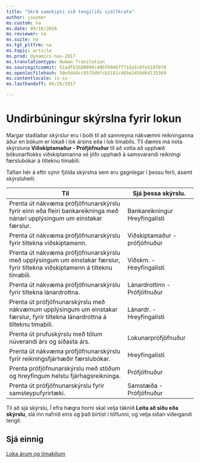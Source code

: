 ```yaml
---
title: "Skrá samskipti við tengiliði sjálfkrafa"
author: jswymer
ms.custom: na
ms.date: 09/16/2016
ms.reviewer: na
ms.suite: na
ms.tgt_pltfrm: na
ms.topic: article
ms.prod: dynamics-nav-2017
ms.translationtype: Human Translation
ms.sourcegitcommit: 51adfb3588099c496f0946ff71da5c6fe518f070
ms.openlocfilehash: 50e5d44cc9575dbfcb3181c465e2d16d6d135369
ms.contentlocale: is-is
ms.lasthandoff: 06/26/2017

---
```

# <a name="prepare-pre-closing-reports"></a>Undirbúningur skýrslna fyrir lokun
Margar staðlaðar skýrslur eru í boði til að sannreyna nákvæmni reikninganna áður en bókum er lokað í lok ársins eða í lok tímabils. Til dæmis má nota skýrsluna **Viðskiptamaður - Prófjöfnuður** til að votta að upphæð bókunarflokks viðskiptamanna sé jöfn upphæð á samsvarandi reikningi færslubókar á tilteknu tímabili.

Taflan hér á eftir sýnir fjölda skýrslna sem eru gagnlegar í þessu ferli, ásamt skýrsluheiti.

|Til     |Sjá þessa skýrslu.       |
|-------|----------------------|
|Prenta út nákvæma prófjöfnunarskýrslu fyrir einn eða fleiri bankareikninga með nánari upplýsingum um einstakar færslur.|Bankareikningur Hreyfingalisti|
|Prenta út nákvæma prófjöfnunarskýrslu fyrir tiltekna viðskiptamenn.|Viðskiptamaður - prófjöfnuður|
|Prenta út nákvæma prófjöfnunarskýrslu með upplýsingum um einstakar færslur, fyrir tiltekna viðskiptamenn á tilteknu tímabili.|Viðskm. - Hreyfingalisti|
|Prenta út nákvæma prófjöfnunarskýrslu fyrir tiltekna lánardrottna.|Lánardrottinn - Prófjöfnuður|
|Prenta út prófjöfnunarskýrslu með nákvæmum upplýsingum um einstakar færslur, fyrir tiltekna lánardrottna á tilteknu tímabili.|Lánardr. - Hreyfingalisti|
|Prenta út prufuskýrslu með tölum núverandi árs og síðasta árs.|Lokunarprófjöfnuður|
|Prenta út nákvæma prófjöfnunarskýrslu fyrir reikningsfjárhæðir færslubókar.|Hreyfingalisti|
|Prenta prófjöfnunarskýrslu með stöðum og hreyfingum helstu fjárhagsreikninga.|Prófjöfnuður|
|Prenta út prófjöfnunarskýrslu fyrir samsteypufyrirtæki.|Samstæða - Prófjöfnuður|
Til að sjá skýrslu, Í efra hægra horni skal velja táknið **Leita að síðu eða skýrslu**, slá inn nafnið eins og það birtist í töflunni, og velja síðan viðeigandi tengil.

## <a name="see-also"></a>Sjá einnig
[Loka árum og tímabilum](year-close-years-periods.md)


